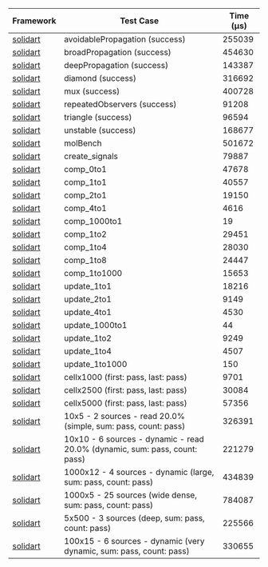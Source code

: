 | Framework | Test Case | Time (μs) |
| --- | --- | --- |
| [solidart](https://github.com/nank1ro/solidart) | avoidablePropagation (success) | 255039 |
| [solidart](https://github.com/nank1ro/solidart) | broadPropagation (success) | 454630 |
| [solidart](https://github.com/nank1ro/solidart) | deepPropagation (success) | 143387 |
| [solidart](https://github.com/nank1ro/solidart) | diamond (success) | 316692 |
| [solidart](https://github.com/nank1ro/solidart) | mux (success) | 400728 |
| [solidart](https://github.com/nank1ro/solidart) | repeatedObservers (success) | 91208 |
| [solidart](https://github.com/nank1ro/solidart) | triangle (success) | 96594 |
| [solidart](https://github.com/nank1ro/solidart) | unstable (success) | 168677 |
| [solidart](https://github.com/nank1ro/solidart) | molBench | 501672 |
| [solidart](https://github.com/nank1ro/solidart) | create_signals | 79887 |
| [solidart](https://github.com/nank1ro/solidart) | comp_0to1 | 47678 |
| [solidart](https://github.com/nank1ro/solidart) | comp_1to1 | 40557 |
| [solidart](https://github.com/nank1ro/solidart) | comp_2to1 | 19150 |
| [solidart](https://github.com/nank1ro/solidart) | comp_4to1 | 4616 |
| [solidart](https://github.com/nank1ro/solidart) | comp_1000to1 | 19 |
| [solidart](https://github.com/nank1ro/solidart) | comp_1to2 | 29451 |
| [solidart](https://github.com/nank1ro/solidart) | comp_1to4 | 28030 |
| [solidart](https://github.com/nank1ro/solidart) | comp_1to8 | 24447 |
| [solidart](https://github.com/nank1ro/solidart) | comp_1to1000 | 15653 |
| [solidart](https://github.com/nank1ro/solidart) | update_1to1 | 18216 |
| [solidart](https://github.com/nank1ro/solidart) | update_2to1 | 9149 |
| [solidart](https://github.com/nank1ro/solidart) | update_4to1 | 4530 |
| [solidart](https://github.com/nank1ro/solidart) | update_1000to1 | 44 |
| [solidart](https://github.com/nank1ro/solidart) | update_1to2 | 9249 |
| [solidart](https://github.com/nank1ro/solidart) | update_1to4 | 4507 |
| [solidart](https://github.com/nank1ro/solidart) | update_1to1000 | 150 |
| [solidart](https://github.com/nank1ro/solidart) | cellx1000 (first: pass, last: pass) | 9701 |
| [solidart](https://github.com/nank1ro/solidart) | cellx2500 (first: pass, last: pass) | 30084 |
| [solidart](https://github.com/nank1ro/solidart) | cellx5000 (first: pass, last: pass) | 57356 |
| [solidart](https://github.com/nank1ro/solidart) | 10x5 - 2 sources - read 20.0% (simple, sum: pass, count: pass) | 326391 |
| [solidart](https://github.com/nank1ro/solidart) | 10x10 - 6 sources - dynamic - read 20.0% (dynamic, sum: pass, count: pass) | 221279 |
| [solidart](https://github.com/nank1ro/solidart) | 1000x12 - 4 sources - dynamic (large, sum: pass, count: pass) | 434839 |
| [solidart](https://github.com/nank1ro/solidart) | 1000x5 - 25 sources (wide dense, sum: pass, count: pass) | 784087 |
| [solidart](https://github.com/nank1ro/solidart) | 5x500 - 3 sources (deep, sum: pass, count: pass) | 225566 |
| [solidart](https://github.com/nank1ro/solidart) | 100x15 - 6 sources - dynamic (very dynamic, sum: pass, count: pass) | 330655 |
